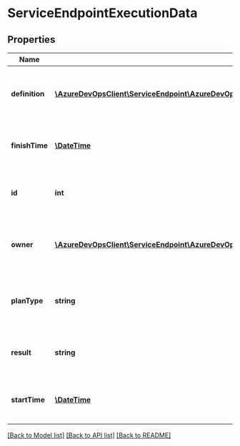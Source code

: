 # ServiceEndpointExecutionData

## Properties
Name | Type | Description | Notes
------------ | ------------- | ------------- | -------------
**definition** | [**\AzureDevOpsClient\ServiceEndpoint\AzureDevOpsClient\ServiceEndpoint\Model\ServiceEndpointExecutionOwner**](ServiceEndpointExecutionOwner.md) | Gets the definition of service endpoint execution owner. | [optional] 
**finishTime** | [**\DateTime**](\DateTime.md) | Gets the finish time of service endpoint execution. | [optional] 
**id** | **int** | Gets the Id of service endpoint execution data. | [optional] 
**owner** | [**\AzureDevOpsClient\ServiceEndpoint\AzureDevOpsClient\ServiceEndpoint\Model\ServiceEndpointExecutionOwner**](ServiceEndpointExecutionOwner.md) | Gets the owner of service endpoint execution data. | [optional] 
**planType** | **string** | Gets the plan type of service endpoint execution data. | [optional] 
**result** | **string** | Gets the result of service endpoint execution. | [optional] 
**startTime** | [**\DateTime**](\DateTime.md) | Gets the start time of service endpoint execution. | [optional] 

[[Back to Model list]](../README.md#documentation-for-models) [[Back to API list]](../README.md#documentation-for-api-endpoints) [[Back to README]](../README.md)


